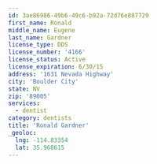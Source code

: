 ```yaml
---
id: 3ae86986-49b6-49c6-b92a-72d76e887729
first_name: Ronald
middle_name: Eugene
last_name: Gardner
license_type: DDS
license_number: '4166'
license_status: Active
license_expiration: 6/30/15
address: '1631 Nevada Highway'
city: 'Boulder City'
state: NV
zip: '89005'
services:
  - dentist
category: dentists
title: 'Ronald Gardner'
_geoloc:
  lng: -114.83354
  lat: 35.968615
---
```

